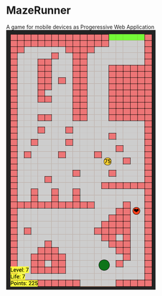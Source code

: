 # MazeRunner
A game for mobile devices as Progeressive Web Application
![alt text](https://github.com/ginex11/MazeRunner/blob/master/web/images/Vorschau.png?raw=true)

